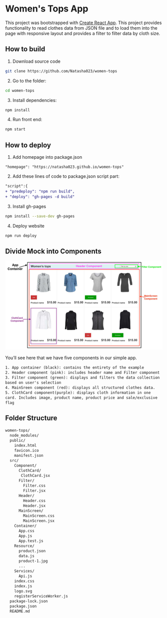 # Women's Tops App
This project was bootstrapped with [Create React App](https://github.com/facebookincubator/create-react-app). This project provides functionality to read clothes data from JSON file and to load them into the page with responsive layout and provides a filter to filter data by cloth size. 

## How to build
1. Download source code
```sh 
git clone https://github.com/Natasha023/women-tops 
```
2. Go to the folder: 
```sh
cd women-tops
```
3. Install dependencies:  
```sh
npm install
```
4. Run front end: 
```sh
npm start
```
## How to deploy
1. Add homepage into package.json
```
"homepage": "https://natasha023.github.io/women-tops" 
```
2. Add these lines of code to package.json script part: 
```diff
"script":{
+ "predeploy": "npm run build",
+ "deploy": "gh-pages -d build" 
```
3. Install gh-pages
```sh
npm install --save-dev gh-pages
```
4. Deploy website 
```sh
npm run deploy
```

## Divide Mock into Components

![Alt text](./src/Resource/mockImg.jpg?raw=true "Mock")

You’ll see here that we have five components in our simple app. 
```
1. App container (black): contains the entirety of the example
2. Header component (pink): includes header name and Filter component
3. Filter component (green): displays and filters the data collection based on user's selection
4. MainSreen component (red): displays all structured clothes data.
5. ClothCard component(purple): displays cloth information in one card. Includes image, product name, product price and sale/exclusive flag
```

## Folder Structure
```
women-tops/
  node_modules/
  public/
    index.html
    favicon.ico
    manifest.json
  src/
    Component/
      ClothCard/
       ClothCard.jsx
      Filter/
        Filter.css
        Filter.jsx
      Header/
        Header.css
        Header.jsx
      MainScreen/
        MainScreen.css
        MainScreen.jsx
    Container/
      App.css
      App.js
      App.test.js
    Resource/
      product.json
      data.js
      product-1.jpg
      ...
    Services/
      Api.js
    index.css
    index.js
    logo.svg
    registerServiceWorker.js
  package-lock.json
  package.json
  README.md
```

